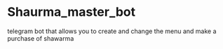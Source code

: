 # Shaurma_master_bot
telegram bot that allows you to create and change the menu and make a purchase of shawarma
